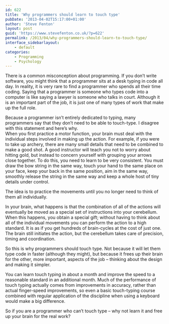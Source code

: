 ```yaml
---
id: 622
title: 'Why programmers should learn to touch type'
pubDate: '2013-04-02T15:17:00+01:00'
author: 'Steve Fenton'
layout: post
guid: 'https://www.stevefenton.co.uk/?p=622'
permalink: /2013/04/why-programmers-should-learn-to-touch-type/
interface_sidebarlayout:
    - default
categories:
    - Programming
    - Psychology
---
```


There is a common misconception about programming. If you don’t write software, you might think that a programmer sits at a desk typing in code all day. In reality, it is very rare to find a programmer who spends all their time coding. Saying that a programmer is someone who types code into a computer is like saying a lawyer is someone who talks in court. Although it is an important part of the job, it is just one of many types of work that make up the full role.

Because a programmer isn’t entirely dedicated to typing, many programmers say that they don’t need to be able to touch-type. I disagree with this statement and here’s why.  
When you first practice a motor function, your brain must deal with the individual steps involved in making up the action. For example, if you were to take up archery, there are many small details that need to be combined to make a good shot. A good instructor will teach you not to worry about hitting gold, but instead to concern yourself with grouping your arrows close together. To do this, you need to learn to be very consistent. You must draw the bow string in the same way, touch your hand to the same place on your face, keep your back in the same position, aim in the same way, smoothly release the string in the same way and keep a whole host of tiny details under control.

The idea is to practice the movements until you no longer need to think of them all individually.

In your brain, what happens is that the combination of all of the actions will eventually be moved as a special set of instructions into your cerebellum. When this happens, you obtain a special gift; without having to think about all of the individual movements you can perform the action to a high standard. It is as if you get hundreds of brain-cycles at the cost of just one. The brain still initiates the action, but the cerebellum takes care of precision, timing and coordination.

So this is why programmers should touch type. Not because it will let them type code in faster (although they might), but because it frees up their brain for the other, more important, aspects of the job – thinking about the design and making it simpler.

You can learn touch typing in about a month and improve the speed to a reasonable standard in an additional month. Much of the performance of touch typing actually comes from improvements in accuracy, rather than actual finger-speed improvements, so even a basic touch-typing course combined with regular application of the discipline when using a keyboard would make a big difference.

So if you are a programmer who can’t touch type – why not learn it and free up your brain for the real work?